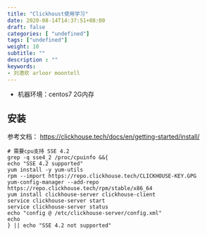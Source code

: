 ```yaml
---
title: "Clickhoust使用学习"
date: 2020-08-14T14:37:51+08:00
draft: false
categories: [ "undefined"]
tags: ["undefined"]
weight: 10
subtitle: ""
description : ""
keywords:
- 刘港欢 arloor moontell
---
```


- 机器环境：centos7 2G内存

## 安装

参考文档： https://clickhouse.tech/docs/en/getting-started/install/

```shell
# 需要cpu支持 SSE 4.2
grep -q sse4_2 /proc/cpuinfo &&{
echo "SSE 4.2 supported" 
yum install -y yum-utils
rpm --import https://repo.clickhouse.tech/CLICKHOUSE-KEY.GPG
yum-config-manager --add-repo https://repo.clickhouse.tech/rpm/stable/x86_64
yum install clickhouse-server clickhouse-client
service clickhouse-server start
service clickhouse-server status
echo "config @ /etc/clickhouse-server/config.xml"
echo 
} || echo "SSE 4.2 not supported"
```
